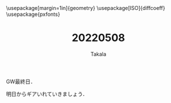 ﻿---
title: 20220508
yesterday: 20220507
tomorrow: 20220509
days: 863
author: Takala
header-includes:
  - \usepackage[margin=1in]{geometry}
  - \usepackage[ISO]{diffcoeff}
  - \usepackage{pxfonts}
---



GW最終日．


明日からギアいれていきましょう．


